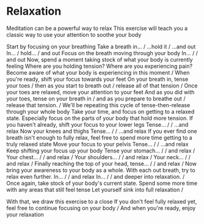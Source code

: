 # Relaxation
Meditation can be a powerful way to relax
This exercise will teach you a classic way to use your attention to soothe your body

Start by focusing on your breathing
Take a breath in... / ...hold it / ...and out
In... / hold... / and out
Focus on the breath moving through your body
In... / / and out
Now, spend a moment taking stock of what your body is currently feeling
Where are you holding tension? Where are you experiencing pain?
Become aware of what your body is experiencing in this moment
/
When you're ready, shift your focus towards your feet
On your breath in, tense your toes / then as you start to breath out / release all of that tension
/
Once your toes are relaxed, move your attention to your feet
And as you did with your toes, tense on your breath in / and as you prepare to breathe out / release that tension.
/
We'll be repeating this cycle of tense-then-release through your whole body
Take your time, and focus on getting to a relaxed state. 
Especially focus on the parts of your body that hold more tension.
If you haven't already, shift your focus to your lower legs
Tense... / / ...and relax 
Now your knees and thighs
Tense... / / ...and relax
If you ever find one breath isn't enough to fully relax, feel free to spend more time getting to a truly relaxed state
Move your focus to your pelvis 
Tense... / / ...and relax
Keep shifting your focus up your body
Tense your stomach... / / and relax
/
Your chest... / / and relax
/
Your shoulders... / / and relax
/
Your neck... / / and relax
/
Finally reaching the top of your head, tense... / / and relax
/
Now bring your awareness to your body as a whole. With each out breath, try to relax even further.
In... / / and relax
In... / / and deeper into relaxation.
/
Once again, take stock of your body's current state.
Spend some more time with any areas that still feel tense
Let yourself sink into full relaxation
/

With that, we draw this exercise to a close
If you don't feel fully relaxed yet, feel free to continue focusing on your body
/
And when you're ready, enjoy your relaxation

[_meta:author]:- "Kip"
[_meta:tags]:- "relaxation"
